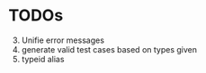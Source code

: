 # TODOs

3. Unifie error messages
5. generate valid test cases based on types given
6. typeid alias
